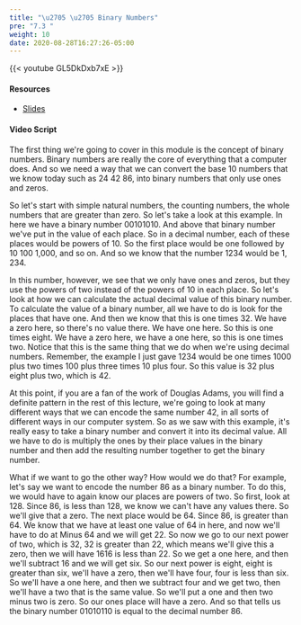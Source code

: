 ```yaml
---
title: "\u2705 \u2705 Binary Numbers"
pre: "7.3 "
weight: 10
date: 2020-08-28T16:27:26-05:00
---
```


{{< youtube GL5DkDxb7xE >}}

<!-- CIS 115: -55ZMpP852Q -->

#### Resources
* [Slides](../slides/7-Encoding.pdf)

#### Video Script

The first thing we're going to cover in this module is the concept of binary numbers. Binary numbers are really the core of everything that a computer does. And so we need a way that we can convert the base 10 numbers that we know today such as 24 42 86, into binary numbers that only use ones and zeros. 

So let's start with simple natural numbers, the counting numbers, the whole numbers that are greater than zero. So let's take a look at this example. In here we have a binary number 00101010. And above that binary number we've put in the value of each place. So in a decimal number, each of these places would be powers of 10. So the first place would be one followed by 10 100 1,000, and so on. And so we know that the number 1234 would be 1, 234. 

In this number, however, we see that we only have ones and zeros, but they use the powers of two instead of the powers of 10 in each place. So let's look at how we can calculate the actual decimal value of this binary number. To calculate the value of a binary number, all we have to do is look for the places that have one. And then we know that this is one times 32. We have a zero here, so there's no value there. We have one here. So this is one times eight. We have a zero here, we have a one here, so this is one times two. Notice that this is the same thing that we do when we're using decimal numbers. Remember, the example I just gave 1234 would be one times 1000 plus two times 100 plus three times 10 plus four. So this value is 32 plus eight plus two, which is 42.

 At this point, if you are a fan of the work of Douglas Adams, you will find a definite pattern in the rest of this lecture, we're going to look at many different ways that we can encode the same number 42, in all sorts of different ways in our computer system. So as we saw with this example, it's really easy to take a binary number and convert it into its decimal value. All we have to do is multiply the ones by their place values in the binary number and then add the resulting number together to get the binary number. 
 
 What if we want to go the other way? How would we do that? For example, let's say we want to encode the number 86 as a binary number. To do this, we would have to again know our places are powers of two. So first, look at 128. Since 86, is less than 128, we know we can't have any values there. So we'll give that a zero. The next place would be 64. Since 86, is greater than 64. We know that we have at least one value of 64 in here, and now we'll have to do at Minus 64 and we will get 22. So now we go to our next power of two, which is 32, 32 is greater than 22, which means we'll give this a zero, then we will have 1616 is less than 22. So we get a one here, and then we'll subtract 16 and we will get six. So our next power is eight, eight is greater than six, we'll have a zero, then we'll have four, four is less than six. So we'll have a one here, and then we subtract four and we get two, then we'll have a two that is the same value. So we'll put a one and then two minus two is zero. So our ones place will have a zero. And so that tells us the binary number 01010110 is equal to the decimal number 86.